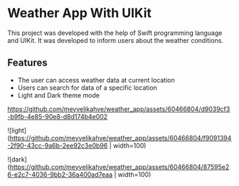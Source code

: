 # Weather App With UIKit

This project was developed with the help of Swift programming language and UIKit. It was developed to inform users about the weather conditions.


## Features

- The user can access weather data at current location
- Users can search for data of a specific location
- Light and Dark theme mode


https://github.com/meyvelikahve/weather_app/assets/60466804/d9039cf3-b9fb-4e85-90e8-d8d174b4e002

![light](https://github.com/meyvelikahve/weather_app/assets/60466804/f9091394-2f90-43cc-9a6b-2ee92c3e0b96 | width=100)


![dark](https://github.com/meyvelikahve/weather_app/assets/60466804/87595e26-e2c7-4036-9bb2-36a400ad7eaa | width=100)
